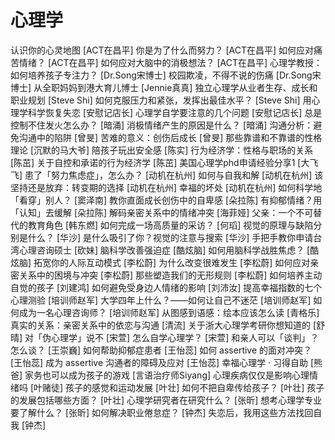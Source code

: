 # 心理学 #
认识你的心灵地图	[ACT在昌平]
你是为了什么而努力？	[ACT在昌平]
如何应对痛苦情绪？	[ACT在昌平]
如何应对大脑中的消极想法？	[ACT在昌平]
心理学教授：如何培养孩子专注力？	[Dr.Song宋博士]
校园欺凌，不得不说的伤痛	[Dr.Song宋博士]
从全职妈妈到港大育儿博士	[Jennie真真]
独立心理学从业者生存、成长和职业规划	[Steve Shi]
如何克服压力和紧张，发挥出最佳水平？	[Steve Shi]
用心理学科学恢复失恋	[安慰记店长]
心理学自学要注意的几个问题	[安慰记店长]
总是控制不住发火怎么办？	[暗涌]
消极情绪产生的原因是什么？	[暗涌]
沟通分析：避免沟通中的陷阱	[曾旻]
苦难的意义：创伤后成长	[曾旻]
那些靠谱和不靠谱的性格理论	[沉默的马大爷]
陪孩子玩出安全感	[陈实]
行为经济学：性格与职场的关系	[陈茁]
关于自控和承诺的行为经济学	[陈茁]
美国心理学phd申请经验分享1	[大飞飞]
患了「努力焦虑症」，怎么办？	[动机在杭州]
如何与自我和解	[动机在杭州]
该坚持还是放弃：转变期的选择	[动机在杭州]
幸福的坏处	[动机在杭州]
如何科学地「看穿」别人？	[窦泽南]
教你直面成长创伤中的自卑感	[朵拉陈]
有抑郁情绪？用「认知」去缓解	[朵拉陈]
解码亲密关系中的情绪冲突	[海菲娅]
父亲：一个不可替代的教育角色	[韩东燃]
如何完成一场高质量的采访？	[何瑫]
视觉的原理与缺陷分别是什么？	[华沙]
是什么吸引了你？视觉的注意与搜索	[华沙]
手把手教你申请台湾心理咨询硕士	[砍妹]
脑科学改善强迫症	[酷炫脑]
如何用脑科学战胜焦虑？	[酷炫脑]
拓宽你的人际互动模式	[李松蔚]
为什么改变很难发生	[李松蔚]
如何应对亲密关系中的困境与冲突	[李松蔚]
那些塑造我们的无形规则	[李松蔚]
如何培养主动自觉的孩子	[刘建鸿]
如何避免受身边人情绪的影响	[刘沛汝]
提高幸福指数的七个心理测验	[培训师赵军]
大学四年上什么？――如何让自己不迷茫	[培训师赵军]
如何成为一名心理咨询师？	[培训师赵军]
从图感到语感：绘本应该怎么读	[青格乐]
真实的关系：亲密关系中的依恋与沟通	[清流]
关于浙大心理学考研你想知道的	[舒晴]
对「伪心理学」说不	[宋萱]
怎么自学心理学？	[宋萱]
和亲人可以「谈判」？怎么谈？	[王崇巍]
如何帮助抑郁症患者	[王怡蕊]
如何 assertive 的面对冲突？	[王怡蕊]
成为 assertive 沟通者的障碍及应对	[王怡蕊]
幸福心理学 · 习得自助	[熊爸]
家务也可以成为孩子的游戏	[言语治疗师Siyang]
心理疾病仅仅是影响心理情绪吗	[叶赌徒]
孩子的感觉和运动发展	[叶壮]
如何不把自卑传给孩子？	[叶壮]
孩子的发展包括哪些方面？	[叶壮]
心理学研究者在研究什么？	[张昕]
想考心理学专业要了解什么？	[张昕]
如何解决职业倦怠症？	[钟杰]
失恋后，我用这些方法找回自我	[钟杰]
